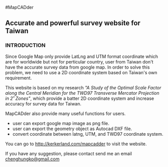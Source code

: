 #MapCADder
## Accurate and powerful survey website for Taiwan 

### INTRODUCTION

Since Google Map only provide LatLng and UTM format coordinate which are for worldwide but not for perticular country, user from Taiwan don't have the accurate survey data from google map. In order to solve this problem, we need to use a 2D coordinate system based on Taiwan's own requirement.

This website is based on my research *"A Study of the Optimal Scale Factor along the Central Meridian for the TWD97 Transverse Mercator Projection in 2˚ Zones"*, which provide a batter 2D coordinate system and increase accuracy for survey data for Taiwan.

MapCADder also provide many useful functions for users.
- user can export google map image as png file.
- user can export the geometry object as Autocad DXF file.
- convert coordinate between latng, UTM, and TWD97 coordinate system.


You can go to http://kerkerland.com/mapcadder to visit the website.

If you have any suggestion, please contact send me an email chenghungko@gmail.com

